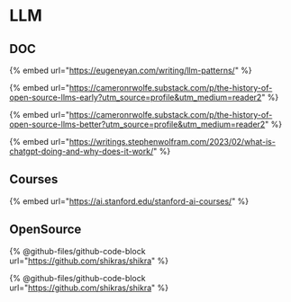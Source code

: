 # LLM

## DOC





{% embed url="https://eugeneyan.com/writing/llm-patterns/" %}

{% embed url="https://cameronrwolfe.substack.com/p/the-history-of-open-source-llms-early?utm_source=profile&utm_medium=reader2" %}

{% embed url="https://cameronrwolfe.substack.com/p/the-history-of-open-source-llms-better?utm_source=profile&utm_medium=reader2" %}

{% embed url="https://writings.stephenwolfram.com/2023/02/what-is-chatgpt-doing-and-why-does-it-work/" %}

##

## Courses

{% embed url="https://ai.stanford.edu/stanford-ai-courses/" %}

## OpenSource

{% @github-files/github-code-block url="https://github.com/shikras/shikra" %}

{% @github-files/github-code-block url="https://github.com/shikras/shikra" %}
